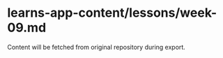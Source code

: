 # learns-app-content/lessons/week-09.md

Content will be fetched from original repository during export.